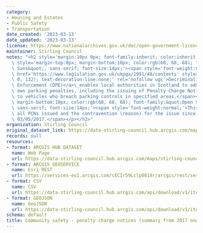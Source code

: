 ```yaml
---
category:
- Housing and Estates
- Public Safety
- Transportation
date_created: '2023-03-13'
date_updated: '2023-03-13'
license: https://www.nationalarchives.gov.uk/doc/open-government-licence/version/3/
maintainer: Stirling Council
notes: "<h2 style='margin:10px 0px; font-family:inherit; color:inherit; font-size:21px;'><p\
  \ style='margin-top:0px; margin-bottom:10px; color:rgb(68, 68, 68); font-family:&quot;Open\
  \ Sans&quot;, sans-serif; font-size:14px;'><span style='font-weight:normal;'><a\
  \ href='https://www.legislation.gov.uk/ukpga/1991/40/contents' style='color:rgb(86,\
  \ 0, 132); text-decoration-line:none;' rel='nofollow ugc'>Decriminalised Parking\
  \ Enforcement (DPE)</a>\_enables local authorities in Scotland to administer its\
  \ own parking penalties, including the issuing of Penalty Charge Notices (PCNs)\
  \ to vehicles who breach parking controls in specified areas.</span></p><p style='margin-top:0px;\
  \ margin-bottom:10px; color:rgb(68, 68, 68); font-family:&quot;Open Sans&quot;,\
  \ sans-serif; font-size:14px;'><span style='font-weight:normal;'>This dataset lists\
  \ all PCNs issued and the contravention (reason) for the issue since DPE began on\
  \ 03/05/2017.</span></p></h2>"
organization: Stirling Council
original_dataset_link: https://data-stirling-council.hub.arcgis.com/maps/stirling-council::community-safety-penalty-charge-notices-summary-from-2017-onwards
records: null
resources:
- format: ARCGIS HUB DATASET
  name: Web Page
  url: https://data-stirling-council.hub.arcgis.com/maps/stirling-council::community-safety-penalty-charge-notices-summary-from-2017-onwards
- format: ARCGIS GEOSERVICE
  name: Esri REST
  url: https://services-eu1.arcgis.com/cECIr59LclpO818r/arcgis/rest/services/community%20safety%20-%20penalty%20charge%20notices%20(summary%20from%202017%20onwards)/FeatureServer/0
- format: CSV
  name: CSV
  url: https://data-stirling-council.hub.arcgis.com/api/download/v1/items/2d96d0be9d7d4684bf1febea12468c0c/csv?layers=0
- format: GEOJSON
  name: GeoJSON
  url: https://data-stirling-council.hub.arcgis.com/api/download/v1/items/2d96d0be9d7d4684bf1febea12468c0c/geojson?layers=0
schema: default
title: Community safety - penalty charge notices (summary from 2017 onwards)
---
```

